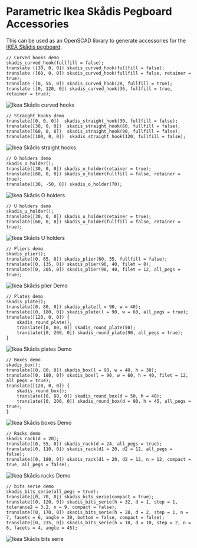 # Parametric Ikea Skådis Pegboard Accessories

This can be used as an OpenSCAD library to generate accessories for the [IKEA Skådis pegboard](https://www.ikea.com/se/sv/p/skadis-foervaringstavla-vit-10321618/).

```
// Curved hooks demo
skadis_curved_hook(fullfill = false);
translate ([30, 0, 0]) skadis_curved_hook(fullfill = false);
translate ([60, 0, 0]) skadis_curved_hook(fullfill = false, retainer = true);
translate ([0, 55, 0]) skadis_curved_hook(28, fullfill = true);
translate ([0, 120, 0]) skadis_curved_hook(36, fullfill = true, retainer = true);
```

![Ikea Skådis curved hooks](IkeaSkadisCurvedHooksDemo.png)

```
// Straight hooks demo
translate([0, 0, 0])  skadis_straight_hook(30, fullfill = false);
translate([30, 0, 0])  skadis_straight_hook(60, fullfill = false);
translate([60, 0, 0])  skadis_straight_hook(90, fullfill = false);
translate([100, 0, 0])  skadis_straight_hook(120, fullfill = false);
```

![Ikea Skådis straight hooks](IkeaSkadisStraightHooksDemo.png)

```
// O holders demo
skadis_o_holder();
translate([30, 0, 0]) skadis_o_holder(retainer = true);
translate([60, 0, 0]) skadis_o_holder(fullfill = false, retainer = true);
translate([30, -50, 0]) skadis_o_holder(70);
```

![Ikea Skådis O holders](IkeaSkadisOHoldersDemo.png)

```
// U holders demo
skadis_u_holder();
translate([30, 0, 0]) skadis_u_holder(retainer = true);
translate([60, 0, 0]) skadis_u_holder(fullfill = false, retainer = true);
```

![Ikea Skådis U holders](IkeaSkadisUHoldersDemo.png)

```
// Pliers demo
skadis_plier();
translate([0, 65, 0]) skadis_plier(60, 35, fullfill = false);
translate([0, 135, 0]) skadis_plier(90, 40, filet = 8);
translate([0, 205, 0]) skadis_plier(90, 40, filet = 12, all_pegs = true);
```

![Ikea Skådis plier Demo](IkeaSkadisPliersDemo.png)

```
// Plates demo
skadis_plate();
translate([0, 80, 0]) skadis_plate(l = 90, w = 40);
translate([0, 180, 0]) skadis_plate(l = 90, w = 60, all_pegs = true);
translate([120, 0, 0]) {
    skadis_round_plate();
    translate([0, 80, 0]) skadis_round_plate(50);
    translate([0, 200, 0]) skadis_round_plate(90, all_pegs = true);
}
```

![Ikea Skådis plates Demo](IkeaSkadisPlatesDemo.png)

```
// Boxes demo
skadis_box();
translate([0, 80, 0]) skadis_box(l = 90, w = 40, h = 30);
translate([0, 180, 0]) skadis_box(l = 90, w = 60, h = 40, filet = 12, all_pegs = true);
translate([120, 0, 0]) {
    skadis_round_box();
    translate([0, 80, 0]) skadis_round_box(d = 50, h = 40);
    translate([0, 200, 0]) skadis_round_box(d = 90, h = 45, all_pegs = true);
}
```

![Ikea Skådis boxes Demo](IkeaSkadisBoxesDemo.png)

```
// Racks demo
skadis_rack(d = 20);
translate([0, 55, 0]) skadis_rack(d = 24, all_pegs = true);
translate([0, 110, 0]) skadis_rack(d1 = 20, d2 = 12, all_pegs = false);
translate([0, 180, 0]) skadis_rack(d1 = 20, d2 = 12, n = 12, compact = true, all_pegs = false);
```

![Ikea Skådis racks Demo](IkeaSkadisRacksDemo.png)

```
// bits serie demo
skadis_bits_serie(all_pegs = true);
translate([0, 70, 0]) skadis_bits_serie(compact = true);
translate([0, 120, 0]) skadis_bits_serie(h = 32, d = 1, step = 1, tolerance2 = 3.2, n = 9, compact = false);
translate([0, 170, 0]) skadis_bits_serie(h = 28, d = 2, step = 1, n = 7, facets = 6, angle = 30, bottom = false, compact = false);
translate([0, 235, 0]) skadis_bits_serie(h = 18, d = 10, step = 2, n = 6, facets = 4, angle = 45);
```

![Ikea Skådis bits serie](IkeaSkadisBitsSerie.png)
